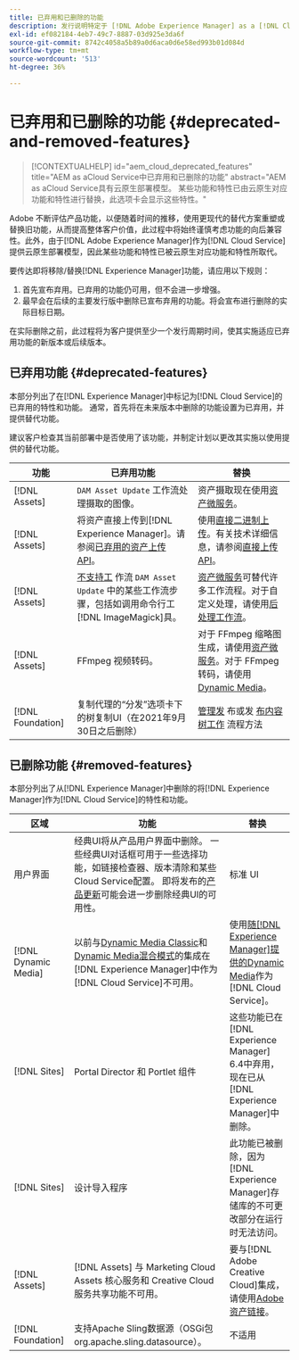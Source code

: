 ```yaml
---
title: 已弃用和已删除的功能
description: 发行说明特定于 [!DNL Adobe Experience Manager] as a [!DNL Cloud Service]中已弃用和已移除的功能。
exl-id: ef082184-4eb7-49c7-8887-03d925e3da6f
source-git-commit: 8742c4058a5b89a0d6aca0d6e58ed993b01d084d
workflow-type: tm+mt
source-wordcount: '513'
ht-degree: 36%

---
```


# 已弃用和已删除的功能 {#deprecated-and-removed-features}

>[!CONTEXTUALHELP]
>id="aem_cloud_deprecated_features"
>title="AEM as aCloud Service中已弃用和已删除的功能"
>abstract="AEM as aCloud Service具有云原生部署模型。 某些功能和特性已由云原生对应功能和特性进行替换，此选项卡会显示这些特性。"


Adobe 不断评估产品功能，以便随着时间的推移，使用更现代的替代方案重塑或替换旧功能，从而提高整体客户价值，此过程中将始终谨慎考虑功能的向后兼容性。此外，由于[!DNL Adobe Experience Manager]作为[!DNL Cloud Service]提供云原生部署模型，因此某些功能和特性已被云原生对应功能和特性所取代。

要传达即将移除/替换[!DNL Experience Manager]功能，请应用以下规则：

1. 首先宣布弃用。已弃用的功能仍可用，但不会进一步增强。
1. 最早会在后续的主要发行版中删除已宣布弃用的功能。将会宣布进行删除的实际目标日期。

在实际删除之前，此过程将为客户提供至少一个发行周期时间，使其实施适应已弃用功能的新版本或后续版本。

## 已弃用功能 {#deprecated-features}

本部分列出了在[!DNL Experience Manager]中标记为[!DNL Cloud Service]的已弃用的特性和功能。 通常，首先将在未来版本中删除的功能设置为已弃用，并提供替代功能。

建议客户检查其当前部署中是否使用了该功能，并制定计划以更改其实施以使用提供的替代功能。

| 功能 | 已弃用功能 | 替换 |
| ------------ | ------------------ | ----------- |
| [!DNL Assets] | `DAM Asset Update` 工作流处理摄取的图像。 | 资产摄取现在使用[资产微服务](/help/assets/asset-microservices-overview.md)。 |
| [!DNL Assets] | 将资产直接上传到[!DNL Experience Manager]。请参阅[已弃用的资产上传API](/help/assets/developer-reference-material-apis.md#deprecated-asset-upload-api)。 | 使用[直接二进制上传](/help/assets/add-assets.md)。有关技术详细信息，请参阅[直接上传 API](/help/assets/developer-reference-material-apis.md#upload-binary)。 |
| [!DNL Assets] | [不支持工](/help/assets/developer-reference-material-apis.md#post-processing-workflows-steps) 作流 `DAM Asset Update` 中的某些工作流步骤，包括如调用命令行工 [!DNL ImageMagick]具。 | [资产微服务](/help/assets/asset-microservices-overview.md)可替代许多工作流程。对于自定义处理，请使用[后处理工作流](/help/assets/asset-microservices-configure-and-use.md#post-processing-workflows)。 |
| [!DNL Assets] | FFmpeg 视频转码。 | 对于 FFmpeg 缩略图生成，请使用[资产微服务](/help/assets/asset-microservices-overview.md)。对于 FFmpeg 转码，请使用 [Dynamic Media](/help/assets/manage-video-assets.md)。 |
| [!DNL Foundation] | 复制代理的“分发”选项卡下的树复制UI（在2021年9月30日之后删除） | [管理发](/help/operations/replication.md#manage-publication) 布或发 [布内容树工作](/help/operations/replication.md#publish-content-tree-workflow) 流程方法 |

## 已删除功能 {#removed-features}

本部分列出了从[!DNL Experience Manager]中删除的将[!DNL Experience Manager]作为[!DNL Cloud Service]的特性和功能。

| 区域 | 功能 | 替换 |
| ------------ | ------------------ | ----------- |
| 用户界面 | 经典UI将从产品用户界面中删除。 一些经典UI对话框可用于一些选择功能，如链接检查器、版本清除和某些Cloud Service配置。 即将发布的[产品更新](/help/release-notes/home.md)可能会进一步删除经典UI的可用性。 | 标准 UI |
| [!DNL Dynamic Media] | 以前与[Dynamic Media Classic](https://experienceleague.adobe.com/docs/experience-manager-65/administering/integration/scene7.html#integration)和[Dynamic Media混合模式](https://experienceleague.adobe.com/docs/experience-manager-65/assets/dynamic/config-dynamic.html#dynamic)的集成在[!DNL Experience Manager]中作为[!DNL Cloud Service]不可用。 | 使用[随[!DNL Experience Manager]提供的Dynamic Media](/help/assets/dynamic-media/dynamic-media.md)作为[!DNL Cloud Service]。 |
| [!DNL Sites] | Portal Director 和 Portlet 组件 | 这些功能已在[!DNL Experience Manager] 6.4中弃用，现在已从[!DNL Experience Manager]中删除。 |
| [!DNL Sites] | 设计导入程序 | 此功能已被删除，因为[!DNL Experience Manager]存储库的不可更改部分在运行时无法访问。 |
| [!DNL Assets] | [!DNL Assets] 与 Marketing Cloud Assets 核心服务和 Creative Cloud 服务共享功能不可用。 | 要与[!DNL Adobe Creative Cloud]集成，请使用[Adobe资产链接](https://helpx.adobe.com/cn/enterprise/using/adobe-asset-link.html)。 |
| [!DNL Foundation] | 支持Apache Sling数据源（OSGi包org.apache.sling.datasource）。 | 不适用 |

